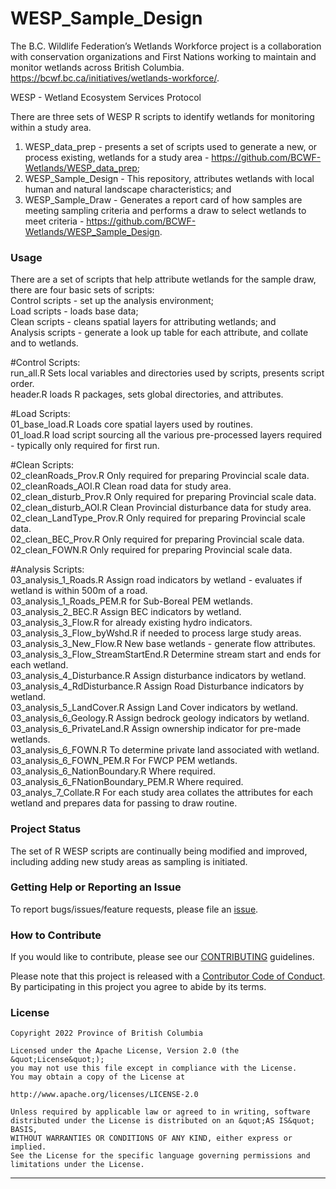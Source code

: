 <!-- 
Add a project state badge

See <https://github.com/BCDevExchange/Our-Project-Docs/blob/master/discussion/projectstates.md> 
If you have bcgovr installed and you use RStudio, click the 'Insert BCDevex Badge' Addin.
-->

WESP_Sample_Design
============================
The B.C. Wildlife Federation’s Wetlands Workforce project is a collaboration with conservation organizations and First Nations working to maintain and monitor wetlands across British Columbia.   
https://bcwf.bc.ca/initiatives/wetlands-workforce/.  

WESP - Wetland Ecosystem Services Protocol   

There are three sets of WESP R scripts to identify wetlands for monitoring within a study area.  
1) WESP_data_prep - presents a set of scripts used to generate a new, or process existing, wetlands for a study area - https://github.com/BCWF-Wetlands/WESP_data_prep;  
2) WESP_Sample_Design - This repository, attributes wetlands with local human and natural landscape characteristics; and    
3) WESP_Sample_Draw - Generates a report card of how samples are meeting sampling criteria and performs a draw to select wetlands to meet criteria - https://github.com/BCWF-Wetlands/WESP_Sample_Design.

### Usage

There are a set of scripts that help attribute wetlands for the sample draw, there are four basic sets of scripts:    
Control scripts - set up the analysis environment;   
Load scripts - loads base data;    
Clean scripts - cleans spatial layers for attributing wetlands; and    
Analysis scripts - generate a look up table for each attribute, and collate and to wetlands.    

#Control Scripts:   
run_all.R	Sets local variables and directories used by scripts, presents script order.   
header.R	loads R packages, sets global directories, and attributes.  

#Load Scripts:	
01_base_load.R	Loads core spatial layers used by routines.  
01_load.R	load script sourcing all the various pre-processed layers required - typically only required for first run.  

#Clean Scripts:   
02_cleanRoads_Prov.R	Only required for preparing Provincial scale data.  
02_cleanRoads_AOI.R	Clean road data for study area.   
02_clean_disturb_Prov.R	Only required for preparing Provincial scale data.   
02_clean_disturb_AOI.R	Clean Provincial disturbance data for study area.  
02_clean_LandType_Prov.R	Only required for preparing Provincial scale data.   
02_clean_BEC_Prov.R	Only required for preparing Provincial scale data.  
02_clean_FOWN.R	Only required for preparing Provincial scale data.  
	
#Analysis Scripts:   
03_analysis_1_Roads.R	Assign road indicators by wetland - evaluates if wetland is within 500m of a road.    
03_analysis_1_Roads_PEM.R	for Sub-Boreal PEM wetlands.  
03_analysis_2_BEC.R	Assign BEC indicators by wetland.  
03_analysis_3_Flow.R	for already existing hydro indicators.  
03_analysis_3_Flow_byWshd.R	if needed to process large study areas.  
03_analysis_3_New_Flow.R	New base wetlands - generate flow attributes.  
03_analysis_3_Flow_StreamStartEnd.R	Determine stream start and ends for each wetland.   
03_analysis_4_Disturbance.R	Assign disturbance indicators by wetland.   
03_analysis_4_RdDisturbance.R	Assign Road Disturbance indicators by wetland.  
03_analysis_5_LandCover.R	Assign Land Cover indicators by wetland.  
03_analysis_6_Geology.R Assign bedrock geology indicators by wetland.    
03_analysis_6_PrivateLand.R	Assign ownership indicator for pre-made wetlands.  
03_analysis_6_FOWN.R	To determine private land associated with wetland.  
03_analysis_6_FOWN_PEM.R	For FWCP PEM wetlands.   
03_analysis_6_NationBoundary.R	Where required.   
03_analysis_6_FNationBoundary_PEM.R	Where required.   
	03_analys_7_Collate.R	For each study area collates the attributes for each wetland and prepares data for passing to draw routine.   

### Project Status

The set of R WESP scripts are continually being modified and improved, including adding new study areas as sampling is initiated.

### Getting Help or Reporting an Issue

To report bugs/issues/feature requests, please file an [issue](https://github.com/BCWF-Wetlands/WESP_data_prep/issues/).

### How to Contribute

If you would like to contribute, please see our [CONTRIBUTING](CONTRIBUTING.md) guidelines.

Please note that this project is released with a [Contributor Code of Conduct](CODE_OF_CONDUCT.md). By participating in this project you agree to abide by its terms.

### License

```
Copyright 2022 Province of British Columbia

Licensed under the Apache License, Version 2.0 (the &quot;License&quot;);
you may not use this file except in compliance with the License.
You may obtain a copy of the License at

http://www.apache.org/licenses/LICENSE-2.0

Unless required by applicable law or agreed to in writing, software distributed under the License is distributed on an &quot;AS IS&quot; BASIS,
WITHOUT WARRANTIES OR CONDITIONS OF ANY KIND, either express or implied.
See the License for the specific language governing permissions and limitations under the License.
```
---
